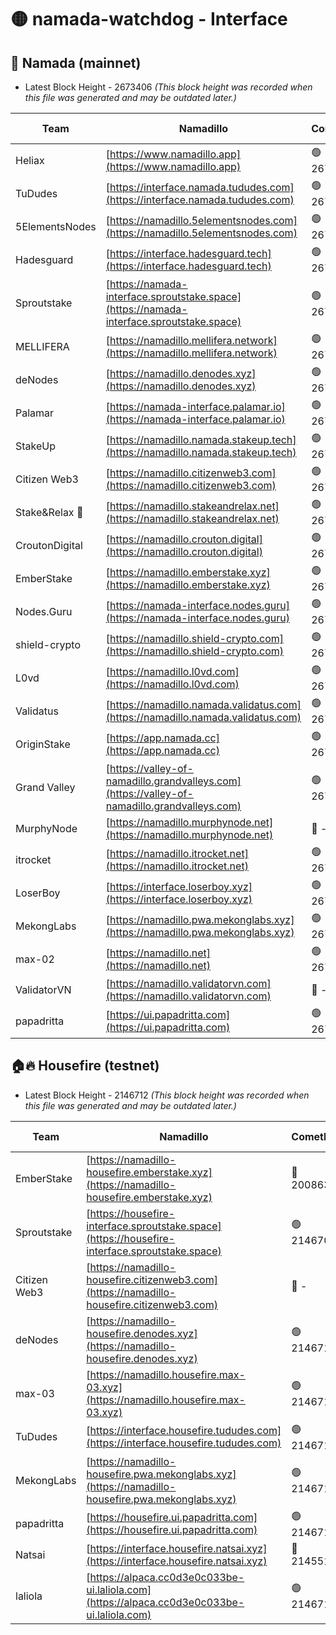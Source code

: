 # 🟡 namada-watchdog - Interface

## 🚀 Namada (mainnet)
- Latest Block Height - 2673406 *(This block height was recorded when this file was generated and may be outdated later.)*

| Team | Namadillo | CometBFT | Indexer | MASP Indexer |
|-|-|-|-|-|
| Heliax | [https://www.namadillo.app](https://www.namadillo.app) | 🟢 2673388 | 🟢 2673388 | 🟢 2673387 |
| TuDudes | [https://interface.namada.tududes.com](https://interface.namada.tududes.com) | 🟢 2673388 | 🟢 2673387 | 🟢 2673387 |
| 5ElementsNodes | [https://namadillo.5elementsnodes.com](https://namadillo.5elementsnodes.com) | 🟢 2673389 | 🟢 2673388 | 🟢 2673388 |
| Hadesguard | [https://interface.hadesguard.tech](https://interface.hadesguard.tech) | 🟢 2673389 | 🟢 2673389 | 🟢 2673389 |
| Sproutstake | [https://namada-interface.sproutstake.space](https://namada-interface.sproutstake.space) | 🟢 2673390 | 🟢 2673390 | 🟢 2673390 |
| MELLIFERA | [https://namadillo.mellifera.network](https://namadillo.mellifera.network) | 🟢 2673391 | 🟢 2673390 | 🟢 2673390 |
| deNodes | [https://namadillo.denodes.xyz](https://namadillo.denodes.xyz) | 🟢 2673391 | 🟢 2673391 | 🟢 2673391 |
| Palamar | [https://namada-interface.palamar.io](https://namada-interface.palamar.io) | 🟢 2673392 | 🟢 2673392 | 🟢 2673392 |
| StakeUp | [https://namadillo.namada.stakeup.tech](https://namadillo.namada.stakeup.tech) | 🟢 2673393 | 🟢 2673393 | 🟢 2673393 |
| Citizen Web3 | [https://namadillo.citizenweb3.com](https://namadillo.citizenweb3.com) | 🟢 2673393 | 🟢 2673393 | 🟢 2673393 |
| Stake&Relax 🦥 | [https://namadillo.stakeandrelax.net](https://namadillo.stakeandrelax.net) | 🟢 2673394 | 🟢 2673394 | 🟢 2673394 |
| CroutonDigital | [https://namadillo.crouton.digital](https://namadillo.crouton.digital) | 🟢 2673395 | 🟢 2673395 | 🟢 2673395 |
| EmberStake | [https://namadillo.emberstake.xyz](https://namadillo.emberstake.xyz) | 🟢 2673395 | 🟢 2673395 | 🟢 2673395 |
| Nodes.Guru | [https://namada-interface.nodes.guru](https://namada-interface.nodes.guru) | 🟢 2673396 | 🟢 2673396 | 🟢 2673396 |
| shield-crypto | [https://namadillo.shield-crypto.com](https://namadillo.shield-crypto.com) | 🟢 2673397 | 🟢 2673396 | 🟢 2673396 |
| L0vd | [https://namadillo.l0vd.com](https://namadillo.l0vd.com) | 🟢 2673397 | 🟢 2673397 | 🟢 2673398 |
| Validatus | [https://namadillo.namada.validatus.com](https://namadillo.namada.validatus.com) | 🟢 2673398 | 🟢 2673398 | 🟢 2673398 |
| OriginStake | [https://app.namada.cc](https://app.namada.cc) | 🟢 2673399 | 🟢 2673396 | 🟢 2673396 |
| Grand Valley | [https://valley-of-namadillo.grandvalleys.com](https://valley-of-namadillo.grandvalleys.com) | 🟢 2673399 | 🟢 2673399 | 🟢 2673399 |
| MurphyNode | [https://namadillo.murphynode.net](https://namadillo.murphynode.net) | 🔴 - | 🔴 - | 🔴 - |
| itrocket | [https://namadillo.itrocket.net](https://namadillo.itrocket.net) | 🟢 2673402 | 🟢 2673402 | 🟢 2673402 |
| LoserBoy | [https://interface.loserboy.xyz](https://interface.loserboy.xyz) | 🟢 2673402 | 🟢 2673402 | 🟢 2673402 |
| MekongLabs | [https://namadillo.pwa.mekonglabs.xyz](https://namadillo.pwa.mekonglabs.xyz) | 🟢 2673403 | 🟢 2673403 | 🟢 2673403 |
| max-02 | [https://namadillo.net](https://namadillo.net) | 🟢 2673404 | 🟢 2673404 | 🟢 2673404 |
| ValidatorVN | [https://namadillo.validatorvn.com](https://namadillo.validatorvn.com) | 🔴 - | 🔴 - | 🔴 - |
| papadritta | [https://ui.papadritta.com](https://ui.papadritta.com) | 🟢 2673406 | 🟢 2673406 | 🟢 2673406 |

## 🏠🔥 Housefire (testnet)
- Latest Block Height - 2146712 *(This block height was recorded when this file was generated and may be outdated later.)*

| Team | Namadillo | CometBFT | Indexer | MASP Indexer |
|-|-|-|-|-|
| EmberStake | [https://namadillo-housefire.emberstake.xyz](https://namadillo-housefire.emberstake.xyz) | 🔴 2008636 | 🔴 - | 🔴 - |
| Sproutstake | [https://housefire-interface.sproutstake.space](https://housefire-interface.sproutstake.space) | 🟢 2146708 | 🟢 2146708 | 🟢 2146708 |
| Citizen Web3 | [https://namadillo-housefire.citizenweb3.com](https://namadillo-housefire.citizenweb3.com) | 🔴 - | 🟢 2146709 | 🟢 2146709 |
| deNodes | [https://namadillo-housefire.denodes.xyz](https://namadillo-housefire.denodes.xyz) | 🟢 2146710 | 🟢 2146710 | 🟢 2146709 |
| max-03 | [https://namadillo.housefire.max-03.xyz](https://namadillo.housefire.max-03.xyz) | 🟢 2146710 | 🟢 2146710 | 🟢 2146710 |
| TuDudes | [https://interface.housefire.tududes.com](https://interface.housefire.tududes.com) | 🟢 2146711 | 🟢 2146711 | 🟢 2146711 |
| MekongLabs | [https://namadillo-housefire.pwa.mekonglabs.xyz](https://namadillo-housefire.pwa.mekonglabs.xyz) | 🟢 2146711 | 🟢 2146711 | 🟢 2146711 |
| papadritta | [https://housefire.ui.papadritta.com](https://housefire.ui.papadritta.com) | 🟢 2146711 | 🟢 2146711 | 🟢 2146711 |
| Natsai | [https://interface.housefire.natsai.xyz](https://interface.housefire.natsai.xyz) | 🔴 2145514 | 🔴 2145514 | 🔴 2145514 |
| laliola | [https://alpaca.cc0d3e0c033be-ui.laliola.com](https://alpaca.cc0d3e0c033be-ui.laliola.com) | 🟢 2146712 | 🟢 2146712 | 🟢 2146712 |

